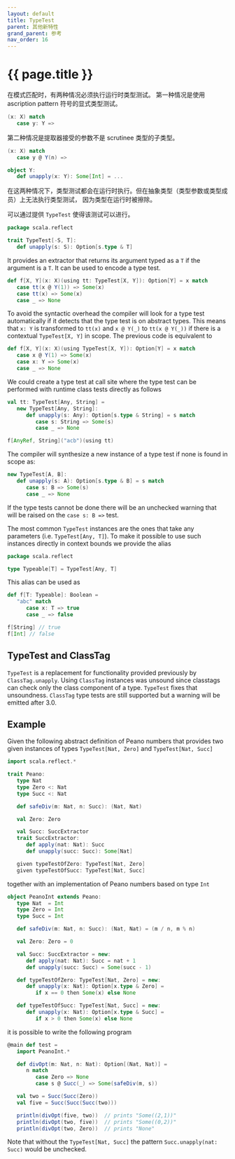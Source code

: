 ```yaml
---
layout: default
title: TypeTest
parent: 其他新特性
grand_parent: 参考
nav_order: 16
---
```


# {{ page.title }}

在模式匹配时，有两种情况必须执行运行时类型测试。
第一种情况是使用 ascription pattern 符号的显式类型测试。

```scala
(x: X) match
   case y: Y =>
```

第二种情况是提取器接受的参数不是 scrutinee 类型的子类型。

```scala
(x: X) match
   case y @ Y(n) =>

object Y:
   def unapply(x: Y): Some[Int] = ...
```

在这两种情况下，类型测试都会在运行时执行。但在抽象类型（类型参数或类型成员）上无法执行类型测试，
因为类型在运行时被擦除。

可以通过提供 `TypeTest` 使得该测试可以进行。

```scala
package scala.reflect

trait TypeTest[-S, T]:
   def unapply(s: S): Option[s.type & T]
```

It provides an extractor that returns its argument typed as a `T` if the argument is a `T`.
It can be used to encode a type test.

```scala
def f[X, Y](x: X)(using tt: TypeTest[X, Y]): Option[Y] = x match
   case tt(x @ Y(1)) => Some(x)
   case tt(x) => Some(x)
   case _ => None
```

To avoid the syntactic overhead the compiler will look for a type test automatically if it detects that the type test is on abstract types.
This means that `x: Y` is transformed to `tt(x)` and `x @ Y(_)` to `tt(x @ Y(_))` if there is a contextual `TypeTest[X, Y]` in scope.
The previous code is equivalent to

```scala
def f[X, Y](x: X)(using TypeTest[X, Y]): Option[Y] = x match
   case x @ Y(1) => Some(x)
   case x: Y => Some(x)
   case _ => None
```

We could create a type test at call site where the type test can be performed with runtime class tests directly as follows

```scala
val tt: TypeTest[Any, String] =
   new TypeTest[Any, String]:
      def unapply(s: Any): Option[s.type & String] = s match
         case s: String => Some(s)
         case _ => None

f[AnyRef, String]("acb")(using tt)
```

The compiler will synthesize a new instance of a type test if none is found in scope as:

```scala
new TypeTest[A, B]:
   def unapply(s: A): Option[s.type & B] = s match
      case s: B => Some(s)
      case _ => None
```

If the type tests cannot be done there will be an unchecked warning that will be raised on the `case s: B =>` test.

The most common `TypeTest` instances are the ones that take any parameters (i.e. `TypeTest[Any, T]`).
To make it possible to use such instances directly in context bounds we provide the alias

```scala
package scala.reflect

type Typeable[T] = TypeTest[Any, T]
```

This alias can be used as

```scala
def f[T: Typeable]: Boolean =
   "abc" match
      case x: T => true
      case _ => false

f[String] // true
f[Int] // false
```

## TypeTest and ClassTag

`TypeTest` is a replacement for functionality provided previously by `ClassTag.unapply`.
Using `ClassTag` instances was unsound since classtags can check only the class component of a type.
`TypeTest` fixes that unsoundness.
`ClassTag` type tests are still supported but a warning will be emitted after 3.0.


## Example

Given the following abstract definition of Peano numbers that provides two given instances of types `TypeTest[Nat, Zero]` and `TypeTest[Nat, Succ]`

```scala
import scala.reflect.*

trait Peano:
   type Nat
   type Zero <: Nat
   type Succ <: Nat

   def safeDiv(m: Nat, n: Succ): (Nat, Nat)

   val Zero: Zero

   val Succ: SuccExtractor
   trait SuccExtractor:
      def apply(nat: Nat): Succ
      def unapply(succ: Succ): Some[Nat]

   given typeTestOfZero: TypeTest[Nat, Zero]
   given typeTestOfSucc: TypeTest[Nat, Succ]
```

together with an implementation of Peano numbers based on type `Int`

```scala
object PeanoInt extends Peano:
   type Nat  = Int
   type Zero = Int
   type Succ = Int

   def safeDiv(m: Nat, n: Succ): (Nat, Nat) = (m / n, m % n)

   val Zero: Zero = 0

   val Succ: SuccExtractor = new:
      def apply(nat: Nat): Succ = nat + 1
      def unapply(succ: Succ) = Some(succ - 1)

   def typeTestOfZero: TypeTest[Nat, Zero] = new:
      def unapply(x: Nat): Option[x.type & Zero] =
         if x == 0 then Some(x) else None

   def typeTestOfSucc: TypeTest[Nat, Succ] = new:
      def unapply(x: Nat): Option[x.type & Succ] =
         if x > 0 then Some(x) else None
```

it is possible to write the following program

```scala
@main def test =
   import PeanoInt.*

   def divOpt(m: Nat, n: Nat): Option[(Nat, Nat)] =
      n match
         case Zero => None
         case s @ Succ(_) => Some(safeDiv(m, s))

   val two = Succ(Succ(Zero))
   val five = Succ(Succ(Succ(two)))

   println(divOpt(five, two))  // prints "Some((2,1))"
   println(divOpt(two, five))  // prints "Some((0,2))"
   println(divOpt(two, Zero))  // prints "None"
```

Note that without the `TypeTest[Nat, Succ]` the pattern `Succ.unapply(nat: Succ)` would be unchecked.

